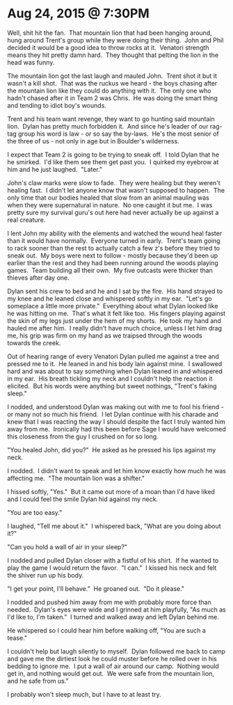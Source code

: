 # Aug 24, 2015 @ 7:30PM

Well, shit hit the fan.  That mountain lion that had been hanging around, hung around Trent's group while they were doing their thing.  John and Phil decided it would be a good idea to throw rocks at it.  Venatori strength means they hit pretty damn hard.  They thought that pelting the lion in the head was funny.  

The mountain lion got the last laugh and mauled John.  Trent shot it but it wasn't a kill shot.  That was the ruckus we heard - the boys chasing after the mountain lion like they could do anything with it.  The only one who hadn't chased after it in Team 2 was Chris.  He was doing the smart thing and tending to idiot boy's wounds.

Trent and his team want revenge, they want to go hunting said mountain lion.  Dylan has pretty much forbidden it.  And since he's leader of our rag-tag group his word is law - or so say the by-laws.  He's the most senior of the three of us - not only in age but in Boulder's wilderness.  

I expect that Team 2 is going to be trying to sneak off.  I told Dylan that he he smirked.  I'd like them see them get past you.  I quirked my eyebrow at him and he just laughed.  "Later."

John's claw marks were slow to fade.  They were healing but they weren't healing fast.  I didn't let anyone know that wasn't supposed to happen.  The only time that our bodies healed that slow from an animal mauling was when they were supernatural in nature.  No one caught it but me.  I was pretty sure my survival guru's out here had never actually be up against a real creature.  

I lent John my ability with the elements and watched the wound heal faster than it would have normally.  Everyone turned in early.  Trent's team going to rack sooner than the rest to actually catch a few z's before they tried to sneak out.  My boys were next to follow - mostly because they'd been up earlier than the rest and they had been running around the woods playing games.  Team building all their own.  My five outcasts were thicker than thieves after day one.

Dylan sent his crew to bed and he and I sat by the fire.  His hand strayed to my knee and he leaned close and whispered softly in my ear.  "Let's go someplace a little more private."  Everything about what Dylan looked like he was hitting on me.  That's what it felt like too.  His fingers playing against the skin of my legs just under the hem of my shorts.  He took my hand and hauled me after him.  I really didn't have much choice, unless I let him drag me, his grip was firm on my hand as we traipsed through the woods towards the creek.

Out of hearing range of every Venatori Dylan pulled me against a tree and pressed me to it.  He leaned in and his body lain against mine.  I swallowed hard and was about to say something when Dylan leaned in and whispered in my ear.  His breath tickling my neck and I couldn't help the reaction it elicited.  But his words were anything but sweet nothings, "Trent's faking sleep."

I nodded, and understood Dylan was making out with me to fool his friend - or many not so much his friend.  I let Dylan continue with his charade and knew that I was reacting the way I should despite the fact I truly wanted him away from me.  Ironically had this been before Sage I would have welcomed this closeness from the guy I crushed on for so long.

"You healed John, did you?"  He asked as he pressed his lips against my neck.

I nodded.  I didn't want to speak and let him know exactly how much he was affecting me.  "The mountain lion was a shifter."

I hissed softly, "Yes."  But it came out more of a moan than I'd have liked and I could feel the smile Dylan hid against my neck.  

"You are too easy."

I laughed, "Tell me about it."  I whispered back, "What are you doing about it?"

"Can you hold a wall of air in your sleep?"

I nodded and pulled Dylan closer with a fistful of his shirt.  If he wanted to play the game I would return the favor.  "I can."  I kissed his neck and felt the shiver run up his body.  

"I get your point, I'll behave."  He groaned out.  "Do it please."

I nodded and pushed him away from me with probably more force than needed.  Dylan's eyes were wide and I grinned at him playfully, "As much as I'd like to, I'm taken."  I turned and walked away and left Dylan behind me.  

He whispered so I could hear him before walking off, "You are such a tease."

I couldn't help but laugh silently to myself.  Dylan followed me back to camp and gave me the dirtiest look he could muster before he rolled over in his bedding to ignore me.  I put a wall of air around our camp.  Nothing would get in, and nothing would get out.  We were safe from the mountain lion, and he safe from us."  

I probably won't sleep much, but I have to at least try.

